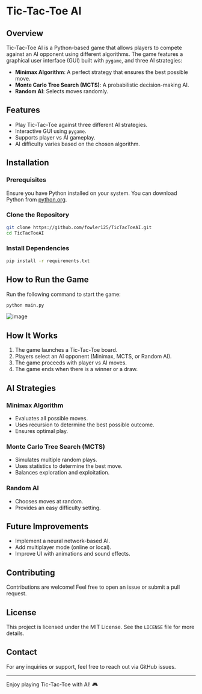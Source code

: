 # Tic-Tac-Toe AI

## Overview
Tic-Tac-Toe AI is a Python-based game that allows players to compete against an AI opponent using different algorithms. The game features a graphical user interface (GUI) built with `pygame`, and three AI strategies:

- **Minimax Algorithm**: A perfect strategy that ensures the best possible move.
- **Monte Carlo Tree Search (MCTS)**: A probabilistic decision-making AI.
- **Random AI**: Selects moves randomly.

## Features
- Play Tic-Tac-Toe against three different AI strategies.
- Interactive GUI using `pygame`.
- Supports player vs AI gameplay.
- AI difficulty varies based on the chosen algorithm.

## Installation
### Prerequisites
Ensure you have Python installed on your system. You can download Python from [python.org](https://www.python.org/).

### Clone the Repository
```bash
git clone https://github.com/fowler125/TicTacToeAI.git
cd TicTacToeAI
```

### Install Dependencies
```bash
pip install -r requirements.txt
```

## How to Run the Game
Run the following command to start the game:
```bash
python main.py
```
![image](https://github.com/user-attachments/assets/6d27b014-7363-473e-9c3f-99901642b46c)

## How It Works
1. The game launches a Tic-Tac-Toe board.
2. Players select an AI opponent (Minimax, MCTS, or Random AI).
3. The game proceeds with player vs AI moves.
4. The game ends when there is a winner or a draw.

## AI Strategies
### Minimax Algorithm
- Evaluates all possible moves.
- Uses recursion to determine the best possible outcome.
- Ensures optimal play.

### Monte Carlo Tree Search (MCTS)
- Simulates multiple random plays.
- Uses statistics to determine the best move.
- Balances exploration and exploitation.

### Random AI
- Chooses moves at random.
- Provides an easy difficulty setting.

## Future Improvements
- Implement a neural network-based AI.
- Add multiplayer mode (online or local).
- Improve UI with animations and sound effects.

## Contributing
Contributions are welcome! Feel free to open an issue or submit a pull request.

## License
This project is licensed under the MIT License. See the `LICENSE` file for more details.

## Contact
For any inquiries or support, feel free to reach out via GitHub issues.

---
Enjoy playing Tic-Tac-Toe with AI! 🎮

